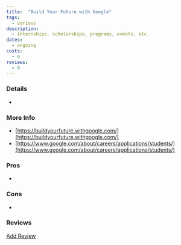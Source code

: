 ```yaml
---
title:  "Build Your Future with Google"
tags: 
  - various
description:
  - internships, scholarships, programs, events, etc.
dates:
  - ongoing
costs:
  - 0
reviews:
  - 0
---
```


### Details
- 

### More Info
- [https://buildyourfuture.withgoogle.com/](https://buildyourfuture.withgoogle.com/)
- [https://www.google.com/about/careers/applications/students/](https://www.google.com/about/careers/applications/students/)

### Pros
- 

### Cons
- 

### Reviews
<div markdown="0"><a href="{{site.baseurl}}/contact" class="btn">Add Review</a></div>